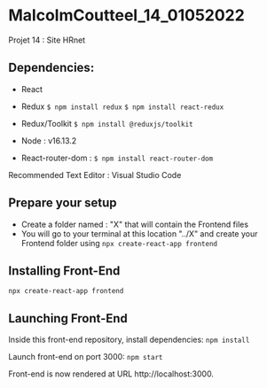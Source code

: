 # MalcolmCoutteel_14_01052022
Projet 14 : Site HRnet

## Dependencies:

- React

- Redux
 ```$ npm install redux```
 ```$ npm install react-redux```
 
- Redux/Toolkit
 ```$ npm install @reduxjs/toolkit```
 
- Node : v16.13.2

- React-router-dom :
 ```$ npm install react-router-dom```

Recommended Text Editor : Visual Studio Code

## Prepare your setup 
- Create a folder named : "X" that will contain the Frontend files 
- You will go to your terminal at this location "../X" and create your Frontend folder using 
 ```npx create-react-app frontend ```


## Installing Front-End
```npx create-react-app frontend ```

## Launching Front-End
Inside this front-end repository, install dependencies:
```npm install```

Launch front-end on port 3000:
```npm start```

Front-end is now rendered at URL http://localhost:3000.
